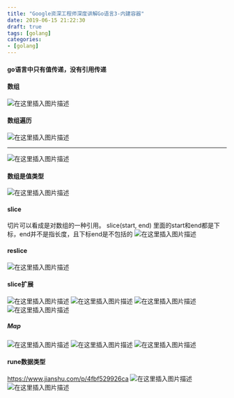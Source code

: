 ```yaml
---
title: "Google资深工程师深度讲解Go语言3-内建容器"
date: 2019-06-15 21:22:30
draft: true
tags: [golang]
categories:
- [golang]
---
```


#### go语言中只有值传递，没有引用传递
#### 数组
![在这里插入图片描述](https://img-blog.csdnimg.cn/20190213221143555.png?x-oss-process=image/watermark,type_ZmFuZ3poZW5naGVpdGk,shadow_10,text_aHR0cHM6Ly9ibG9nLmNzZG4ubmV0L3dmazI5NzUwMTk2NzE=,size_16,color_FFFFFF,t_70)
#### 数组遍历
![在这里插入图片描述](https://img-blog.csdnimg.cn/20190213221406268.png?x-oss-process=image/watermark,type_ZmFuZ3poZW5naGVpdGk,shadow_10,text_aHR0cHM6Ly9ibG9nLmNzZG4ubmV0L3dmazI5NzUwMTk2NzE=,size_16,color_FFFFFF,t_70)
***
![在这里插入图片描述](https://img-blog.csdnimg.cn/20190213221814765.png?x-oss-process=image/watermark,type_ZmFuZ3poZW5naGVpdGk,shadow_10,text_aHR0cHM6Ly9ibG9nLmNzZG4ubmV0L3dmazI5NzUwMTk2NzE=,size_16,color_FFFFFF,t_70)
#### 数组是值类型
![在这里插入图片描述](https://img-blog.csdnimg.cn/20190213222908437.png?x-oss-process=image/watermark,type_ZmFuZ3poZW5naGVpdGk,shadow_10,text_aHR0cHM6Ly9ibG9nLmNzZG4ubmV0L3dmazI5NzUwMTk2NzE=,size_16,color_FFFFFF,t_70)
#### slice
切片可以看成是对数组的一种引用。
slice(start, end) 里面的start和end都是下标，end并不是指长度，且下标end是不包括的
![在这里插入图片描述](https://img-blog.csdnimg.cn/20190213225437397.png?x-oss-process=image/watermark,type_ZmFuZ3poZW5naGVpdGk,shadow_10,text_aHR0cHM6Ly9ibG9nLmNzZG4ubmV0L3dmazI5NzUwMTk2NzE=,size_16,color_FFFFFF,t_70)
#### reslice
![在这里插入图片描述](https://img-blog.csdnimg.cn/20190213225515814.png?x-oss-process=image/watermark,type_ZmFuZ3poZW5naGVpdGk,shadow_10,text_aHR0cHM6Ly9ibG9nLmNzZG4ubmV0L3dmazI5NzUwMTk2NzE=,size_16,color_FFFFFF,t_70)
#### slice扩展
![在这里插入图片描述](https://img-blog.csdnimg.cn/20190213230356814.png?x-oss-process=image/watermark,type_ZmFuZ3poZW5naGVpdGk,shadow_10,text_aHR0cHM6Ly9ibG9nLmNzZG4ubmV0L3dmazI5NzUwMTk2NzE=,size_16,color_FFFFFF,t_70)
![在这里插入图片描述](https://img-blog.csdnimg.cn/20190213230454766.png?x-oss-process=image/watermark,type_ZmFuZ3poZW5naGVpdGk,shadow_10,text_aHR0cHM6Ly9ibG9nLmNzZG4ubmV0L3dmazI5NzUwMTk2NzE=,size_16,color_FFFFFF,t_70)
![在这里插入图片描述](https://img-blog.csdnimg.cn/20190620192636328.png?x-oss-process=image/watermark,type_ZmFuZ3poZW5naGVpdGk,shadow_10,text_aHR0cHM6Ly9ibG9nLmNzZG4ubmV0L3dmazI5NzUwMTk2NzE=,size_16,color_FFFFFF,t_70)
![在这里插入图片描述](https://img-blog.csdnimg.cn/2019062019300012.png?x-oss-process=image/watermark,type_ZmFuZ3poZW5naGVpdGk,shadow_10,text_aHR0cHM6Ly9ibG9nLmNzZG4ubmV0L3dmazI5NzUwMTk2NzE=,size_16,color_FFFFFF,t_70)

##### Map
![在这里插入图片描述](https://img-blog.csdnimg.cn/20190620192137743.png?x-oss-process=image/watermark,type_ZmFuZ3poZW5naGVpdGk,shadow_10,text_aHR0cHM6Ly9ibG9nLmNzZG4ubmV0L3dmazI5NzUwMTk2NzE=,size_16,color_FFFFFF,t_70)
![在这里插入图片描述](https://img-blog.csdnimg.cn/20190620192336653.png?x-oss-process=image/watermark,type_ZmFuZ3poZW5naGVpdGk,shadow_10,text_aHR0cHM6Ly9ibG9nLmNzZG4ubmV0L3dmazI5NzUwMTk2NzE=,size_16,color_FFFFFF,t_70)
![在这里插入图片描述](https://img-blog.csdnimg.cn/20190620194457375.png?x-oss-process=image/watermark,type_ZmFuZ3poZW5naGVpdGk,shadow_10,text_aHR0cHM6Ly9ibG9nLmNzZG4ubmV0L3dmazI5NzUwMTk2NzE=,size_16,color_FFFFFF,t_70)
#### rune数据类型
https://www.jianshu.com/p/4fbf529926ca
![在这里插入图片描述](https://img-blog.csdnimg.cn/20190620205734367.png?x-oss-process=image/watermark,type_ZmFuZ3poZW5naGVpdGk,shadow_10,text_aHR0cHM6Ly9ibG9nLmNzZG4ubmV0L3dmazI5NzUwMTk2NzE=,size_16,color_FFFFFF,t_70)
![在这里插入图片描述](https://img-blog.csdnimg.cn/20190620210106955.png?x-oss-process=image/watermark,type_ZmFuZ3poZW5naGVpdGk,shadow_10,text_aHR0cHM6Ly9ibG9nLmNzZG4ubmV0L3dmazI5NzUwMTk2NzE=,size_16,color_FFFFFF,t_70)